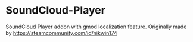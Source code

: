# SoundCloud-Player
SoundCloud Player addon with gmod localization feature. Originally made by https://steamcommunity.com/id/nikwin174
